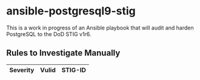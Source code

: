# ansible-postgresql9-stig

This is a work in progress of an Ansible playbook that will audit and harden
PostgreSQL to the DoD STIG v1r6.

## Rules to Investigate Manually

| Severity | Vulid   | STIG-ID        |
|----------|---------|----------------|
